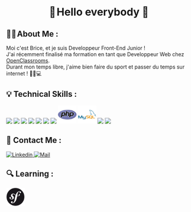 # <p align="center">👾 Hello everybody 👾 </p> 

## 👨‍💻 About Me : 

Moi c'est Brice, et je suis Developpeur Front-End Junior ! <br>
J'ai récemment finalisé ma formation en tant que Developpeur Web chez <a href="https://openclassrooms.com/fr/paths/717-developpeur-web">OpenClassrooms</a>. <br>
Durant mon temps libre, j'aime bien faire du sport et passer du temps sur internet ! 💪🏻💻

## 💡 Technical Skills :
<p>
  <img src="https://user-images.githubusercontent.com/108266555/208406082-47b20408-9bcf-44d8-9cb7-fb3700dd9ef9.svg" width="50px"/>
  <img src="https://user-images.githubusercontent.com/108266555/208406104-591aa1db-0e93-43ed-9b54-786bdb8b95c2.svg" width="50px"/>
  <img src="https://user-images.githubusercontent.com/108266555/208406120-be75d97d-6a0d-4008-9a86-b1b3188f26a0.svg" width="50px"/>
  <img src="https://user-images.githubusercontent.com/108266555/208407223-f893cdb7-79eb-4d47-9596-069c923b6f1c.svg" width="50px"/>
  <img src="https://user-images.githubusercontent.com/108266555/208407440-549f7ffa-bcd6-4cec-9163-14dd6f4b7b39.svg" width="50px"/>
  <img src="https://user-images.githubusercontent.com/108266555/208407642-042d9fc2-1b11-4837-9564-66ae69a792d3.svg" width="50px"/>
  <img src="https://user-images.githubusercontent.com/108266555/208407926-02c1021d-26ec-4bb9-a441-dca88af2b402.svg" width="50px"/>
  <img src="https://raw.githubusercontent.com/devicons/devicon/1119b9f84c0290e0f0b38982099a2bd027a48bf1/icons/php/php-original.svg" width="50px"/>
  <img src="https://raw.githubusercontent.com/devicons/devicon/1119b9f84c0290e0f0b38982099a2bd027a48bf1/icons/mysql/mysql-original-wordmark.svg" width="50px" />
  <img src="https://timotheymahieux.fr/wp-content/uploads/2020/10/JQuery-2.png" width="50px" />
  <img src="https://miro.medium.com/v2/resize:fit:1400/1*5Hnnv0awfSv0BGcq1C522w.png" width="50px" />
</p>

## 🤝 Contact Me :

<a href="https://www.linkedin.com/in/brice-rochet-7b767b259/">
  <img src="https://upload.wikimedia.org/wikipedia/commons/thumb/c/ca/LinkedIn_logo_initials.png/600px-LinkedIn_logo_initials.png?20140125013055" alt="Linkedin" width="50px"/>
</a>
<a href="mailto:brice.974452@gmail.com">
  <img src="https://upload.wikimedia.org/wikipedia/fr/a/a7/Mail_%28Apple%29_logo.png" alt="Mail" width="50px"/>
</a>

## 🔍 Learning :
<p>
  <img src="https://raw.githubusercontent.com/devicons/devicon/1119b9f84c0290e0f0b38982099a2bd027a48bf1/icons/symfony/symfony-original.svg" width="50px" />
</p> 
